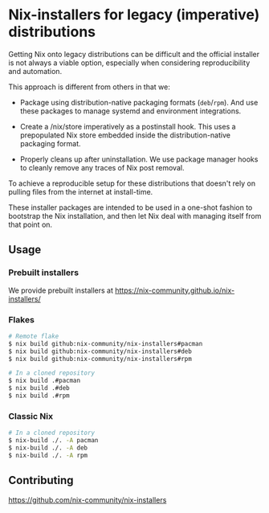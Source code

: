 # Nix-installers for legacy (imperative) distributions

Getting Nix onto legacy distributions can be difficult and the official installer
is not always a viable option, especially when considering reproducibility and automation.

This approach is different from others in that we:

- Package using distribution-native packaging formats (`deb`/`rpm`).
  And use these packages to manage systemd and environment integrations.

- Create a /nix/store imperatively as a postinstall hook.
  This uses a prepopulated Nix store embedded inside the distribution-native
  packaging format.

- Properly cleans up after uninstallation.
  We use package manager hooks to cleanly remove any traces of Nix post removal.

To achieve a reproducible setup for these distributions that doesn't rely on
pulling files from the internet at install-time.

These installer packages are intended to be used in a one-shot fashion to bootstrap the Nix installation, and then let Nix deal with managing itself from that point on.

## Usage

### Prebuilt installers
We provide prebuilt installers at https://nix-community.github.io/nix-installers/

### Flakes
``` bash
# Remote flake
$ nix build github:nix-community/nix-installers#pacman
$ nix build github:nix-community/nix-installers#deb
$ nix build github:nix-community/nix-installers#rpm

# In a cloned repository
$ nix build .#pacman
$ nix build .#deb
$ nix build .#rpm
```

### Classic Nix
``` bash
# In a cloned repository
$ nix-build ./. -A pacman
$ nix-build ./. -A deb
$ nix-build ./. -A rpm
```

## Contributing
https://github.com/nix-community/nix-installers
